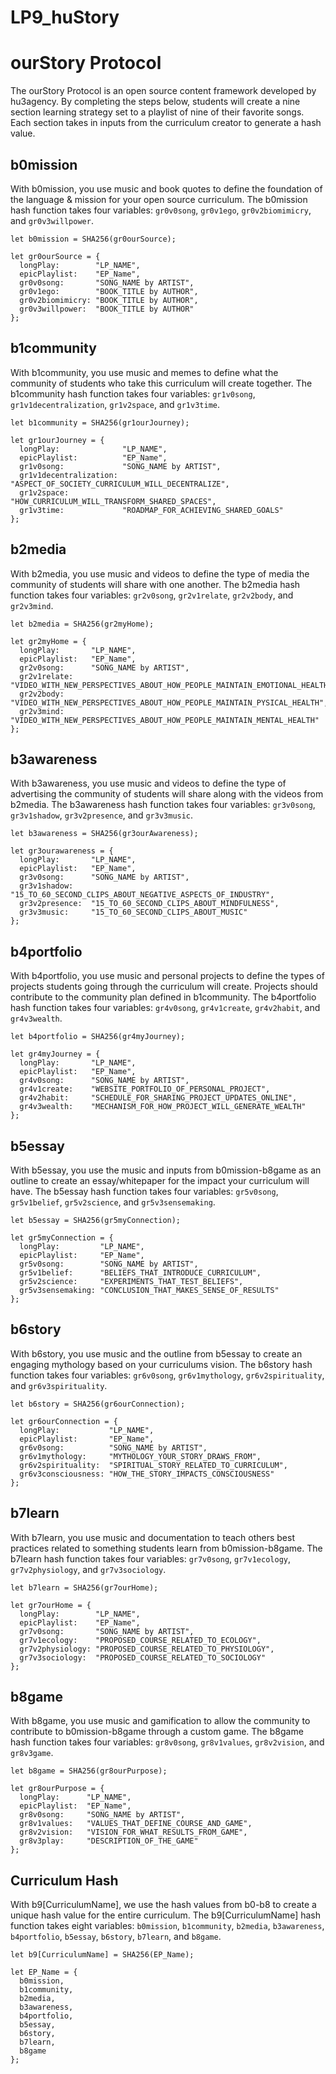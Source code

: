 # LP9_huStory
# ourStory Protocol
The ourStory Protocol is an open source content framework developed by hu3agency. By completing the steps below, students will create a nine section learning strategy set to a playlist of nine of their favorite songs. Each section takes in inputs from the curriculum creator to generate a hash value.

## b0mission
With b0mission, you use music and book quotes to define the foundation of the language & mission for your open source curriculum. The b0mission hash function takes four variables: `gr0v0song`, `gr0v1ego`, `gr0v2biomimicry`, and `gr0v3willpower`.
```
let b0mission = SHA256(gr0ourSource);

let gr0ourSource = {
  longPlay:        "LP_NAME",
  epicPlaylist:    "EP_Name",
  gr0v0song:       "SONG_NAME by ARTIST",
  gr0v1ego:        "BOOK_TITLE by AUTHOR",
  gr0v2biomimicry: "BOOK_TITLE by AUTHOR",
  gr0v3willpower:  "BOOK_TITLE by AUTHOR"
};

```
## b1community
With b1community, you use music and memes to define what the community of students who take this curriculum will create together. The b1community hash function takes four variables: `gr1v0song`, `gr1v1decentralization`, `gr1v2space`, and `gr1v3time`.
```
let b1community = SHA256(gr1ourJourney);

let gr1ourJourney = {
  longPlay:              "LP_NAME",
  epicPlaylist:          "EP_Name",
  gr1v0song:             "SONG_NAME by ARTIST",
  gr1v1decentralization: "ASPECT_OF_SOCIETY_CURRICULUM_WILL_DECENTRALIZE",
  gr1v2space:            "HOW_CURRICULUM_WILL_TRANSFORM_SHARED_SPACES",
  gr1v3time:             "ROADMAP_FOR_ACHIEVING_SHARED_GOALS"
};
```

## b2media
With b2media, you use music and videos to define the type of media the community of students will share with one another. The b2media hash function takes four variables: `gr2v0song`, `gr2v1relate`, `gr2v2body`, and `gr2v3mind`.
```
let b2media = SHA256(gr2myHome);

let gr2myHome = {
  longPlay:       "LP_NAME",
  epicPlaylist:   "EP_Name",
  gr2v0song:      "SONG_NAME by ARTIST",
  gr2v1relate:    "VIDEO_WITH_NEW_PERSPECTIVES_ABOUT_HOW_PEOPLE_MAINTAIN_EMOTIONAL_HEALTH",
  gr2v2body:      "VIDEO_WITH_NEW_PERSPECTIVES_ABOUT_HOW_PEOPLE_MAINTAIN_PYSICAL_HEALTH",
  gr2v3mind:      "VIDEO_WITH_NEW_PERSPECTIVES_ABOUT_HOW_PEOPLE_MAINTAIN_MENTAL_HEALTH"
};
```

## b3awareness
With b3awareness, you use music and videos to define the type of advertising the community of students will share along with the videos from b2media. The b3awareness hash function takes four variables: `gr3v0song`, `gr3v1shadow`, `gr3v2presence`, and `gr3v3music`.
```
let b3awareness = SHA256(gr3ourAwareness);

let gr3ourawareness = {
  longPlay:       "LP_NAME",
  epicPlaylist:   "EP_Name",
  gr3v0song:      "SONG_NAME by ARTIST",
  gr3v1shadow:    "15_TO_60_SECOND_CLIPS_ABOUT_NEGATIVE_ASPECTS_OF_INDUSTRY",
  gr3v2presence:  "15_TO_60_SECOND_CLIPS_ABOUT_MINDFULNESS",
  gr3v3music:     "15_TO_60_SECOND_CLIPS_ABOUT_MUSIC"
};
```

## b4portfolio
With b4portfolio, you use music and personal projects to define the types of projects students going through the curriculum will create. Projects should contribute to the community plan defined in b1community. The b4portfolio hash function takes four variables: `gr4v0song`, `gr4v1create`, `gr4v2habit`, and `gr4v3wealth`.
```
let b4portfolio = SHA256(gr4myJourney);

let gr4myJourney = {
  longPlay:       "LP_NAME",
  epicPlaylist:   "EP_Name",
  gr4v0song:      "SONG_NAME by ARTIST",
  gr4v1create:    "WEBSITE_PORTFOLIO_OF_PERSONAL_PROJECT",
  gr4v2habit:     "SCHEDULE_FOR_SHARING_PROJECT_UPDATES_ONLINE",
  gr4v3wealth:    "MECHANISM_FOR_HOW_PROJECT_WILL_GENERATE_WEALTH"
};
```

## b5essay
With b5essay, you use the music and inputs from b0mission-b8game as an outline to create an essay/whitepaper for the impact your curriculum will have. The b5essay hash function takes four variables: `gr5v0song`, `gr5v1belief`, `gr5v2science`, and `gr5v3sensemaking`.
```
let b5essay = SHA256(gr5myConnection);

let gr5myConnection = {
  longPlay:         "LP_NAME",
  epicPlaylist:     "EP_Name",
  gr5v0song:        "SONG_NAME by ARTIST",
  gr5v1belief:      "BELIEFS_THAT_INTRODUCE_CURRICULUM",
  gr5v2science:     "EXPERIMENTS_THAT_TEST_BELIEFS",
  gr5v3sensemaking: "CONCLUSION_THAT_MAKES_SENSE_OF_RESULTS"
};
```

## b6story
With b6story, you use music and the outline from b5essay to create an engaging mythology based on your curriculums vision. The b6story hash function takes four variables: `gr6v0song`, `gr6v1mythology`, `gr6v2spirituality`, and `gr6v3spirituality`.
```
let b6story = SHA256(gr6ourConnection);

let gr6ourConnection = {
  longPlay:           "LP_NAME",
  epicPlaylist:       "EP_Name",
  gr6v0song:          "SONG_NAME by ARTIST",
  gr6v1mythology:     "MYTHOLOGY_YOUR_STORY_DRAWS_FROM",
  gr6v2spirituality:  "SPIRITUAL_STORY_RELATED_TO_CURRICULUM",
  gr6v3consciousness: "HOW_THE_STORY_IMPACTS_CONSCIOUSNESS"
};
```

## b7learn
With b7learn, you use music and documentation to teach others best practices related to something students learn from b0mission-b8game. The b7learn hash function takes four variables: `gr7v0song`, `gr7v1ecology`, `gr7v2physiology`, and `gr7v3sociology`.
```
let b7learn = SHA256(gr7ourHome);

let gr7ourHome = {
  longPlay:        "LP_NAME",
  epicPlaylist:    "EP_Name",
  gr7v0song:       "SONG_NAME by ARTIST",
  gr7v1ecology:    "PROPOSED_COURSE_RELATED_TO_ECOLOGY",
  gr7v2physiology: "PROPOSED_COURSE_RELATED_TO_PHYSIOLOGY",
  gr7v3sociology:  "PROPOSED_COURSE_RELATED_TO_SOCIOLOGY"
};
```

## b8game
With b8game, you use music and gamification to allow the community to contribute to b0mission-b8game through a custom game. The b8game hash function takes four variables: `gr8v0song`, `gr8v1values`, `gr8v2vision`, and `gr8v3game`.
```
let b8game = SHA256(gr8ourPurpose);

let gr8ourPurpose = {
  longPlay:      "LP_NAME",
  epicPlaylist:  "EP_Name",
  gr8v0song:     "SONG_NAME by ARTIST",
  gr8v1values:   "VALUES_THAT_DEFINE_COURSE_AND_GAME",
  gr8v2vision:   "VISION_FOR_WHAT_RESULTS_FROM_GAME",
  gr8v3play:     "DESCRIPTION_OF_THE_GAME"
};
```

## Curriculum Hash
With b9[CurriculumName], we use the hash values from b0-b8 to create a unique hash value for the entire curriculum. The b9[CurriculumName] hash function takes eight variables: `b0mission`, `b1community`, `b2media`, `b3awareness`, `b4portfolio`, `b5essay`, `b6story`, `b7learn`, and `b8game`.
```
let b9[CurriculumName] = SHA256(EP_Name);

let EP_Name = {
  b0mission,
  b1community,
  b2media,
  b3awareness,
  b4portfolio,
  b5essay,
  b6story,
  b7learn,
  b8game
};
```
